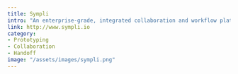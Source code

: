 ```yaml
---
title: Sympli
intro: "An enterprise-grade, integrated collaboration and workflow platform for building digital products."
link: http://www.sympli.io
category:
- Prototyping
- Collaboration
- Handoff
image: "/assets/images/sympli.png"
---
```


